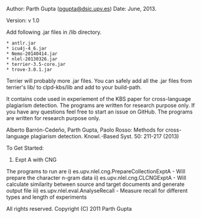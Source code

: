 Author: Parth Gupta (pgupta@dsic.upv.es) Date: June, 2013.

Version: v 1.0

Add following .jar files in /lib directory.

	* antlr.jar
	* icu4j-4_6.jar
	* Nemo-20140414.jar
	* nlel-20130326.jar
	* terrier-3.5-core.jar
	* trove-3.0.1.jar

Terrier will probably more .jar files. You can safely add all the .jar files from terrier's lib/ to clpd-kbs/lib and add to your build-path.

It contains code used in experiement of the KBS paper for cross-language plagiarism detection. The programs are written for research purpose only. If you have any questions feel free to start an issue on GitHub. The programs are written for research purpose only.

Alberto Barrón-Cedeño, Parth Gupta, Paolo Rosso: Methods for cross-language plagiarism detection. Knowl.-Based Syst. 50: 211-217 (2013)

To Get Started:

1. Expt A with CNG

The programs to run are 
	i)	es.upv.nlel.cng.PrepareCollectionExptA  - Will prepare the character n-gram data
	ii)	es.upv.nlel.cng.CLCNGExptA - Will calculate similarity between source and target documents and generate output file
	iii)	es.upv.nlel.eval.AnalyseRecall -  Measure recall for different types and length of experiments




All rights reserved. Copyright (C) 2011 Parth Gupta

